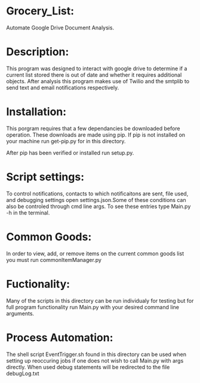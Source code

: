# Grocery_List:
Automate Google Drive Document Analysis.
# Description:
This program was designed to interact with google drive to determine if a
current list stored there is out of date and whether it requires additional
objects. After analysis this program makes use of Twilio and the smtplib to 
send text and email notifications respectively.

# Installation:
This porgram requires that a few dependancies be downloaded before operation.
These downloads are made using pip. If pip is not installed on your machine 
run get-pip.py for in this directory.

After pip has been verified or installed run setup.py.

# Script settings:
To control notifications, contacts to which notificaitons are sent, file used, 
and debugging settings open settings.json.Some of these conditions can also be
controled through cmd line args. To see these entries type Main.py -h in the 
terminal.

# Common Goods:
In order to view, add, or remove items on the current common goods list you 
must run commonItemManager.py

# Fuctionality:
Many of the scripts in this directory can be run individualy for testing but for
full program functionality run Main.py with your desired command line arguments. 

# Process Automation:
The shell script EventTrigger.sh found in this directory can be used when setting 
up reoccuring jobs if one does not wish to call Main.py with args directly. When 
used debug statements will be redirected to the file debugLog.txt
